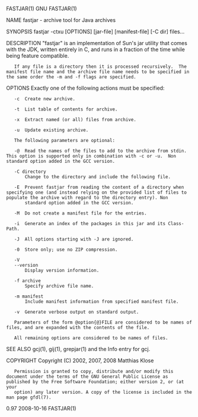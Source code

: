 FASTJAR(1)                                                                                           GNU                                                                                           FASTJAR(1)



NAME
       fastjar - archive tool for Java archives

SYNOPSIS
       fastjar -ctxu [OPTIONS] [jar-file] [manifest-file] [-C dir] files...

DESCRIPTION
       "fastjar" is an implementation of Sun's jar utility that comes with the JDK, written entirely in C, and runs in a fraction of the time while being feature compatible.

       If any file is a directory then it is processed recursively.  The manifest file name and the archive file name needs to be specified in the same order the -m and -f flags are specified.

OPTIONS
       Exactly one of the following actions must be specified:

       -c  Create new archive.

       -t  List table of contents for archive.

       -x  Extract named (or all) files from archive.

       -u  Update existing archive.

       The following parameters are optional:

       -@  Read the names of the files to add to the archive from stdin.  This option is supported only in combination with -c or -u.  Non standard option added in the GCC version.

       -C directory
           Change to the directory and include the following file.

       -E  Prevent fastjar from reading the content of a directory when specifying one (and instead relying on the provided list of files to populate the archive with regard to the directory entry). Non
           standard option added in the GCC version.

       -M  Do not create a manifest file for the entries.

       -i  Generate an index of the packages in this jar and its Class-Path.

       -J  All options starting with -J are ignored.

       -0  Store only; use no ZIP compression.

       -V
       --version
           Display version information.

       -f archive
           Specify archive file name.

       -m manifest
           Include manifest information from specified manifest file.

       -v  Generate verbose output on standard output.

       Parameters of the form @option{@}FILE are considered to be names of files, and are expanded with the contents of the file.

       All remaining options are considered to be names of files.

SEE ALSO
       gcj(1), gij(1), grepjar(1) and the Info entry for gcj.

COPYRIGHT
       Copyright (C) 2002, 2007, 2008 Matthias Klose

       Permission is granted to copy, distribute and/or modify this document under the terms of the GNU General Public License as published by the Free Software Foundation; either version 2, or (at your
       option) any later version. A copy of the license is included in the man page gfdl(7).



0.97                                                                                              2008-10-16                                                                                       FASTJAR(1)
